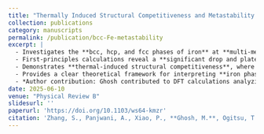 ```yaml
---
title: "Thermally Induced Structural Competitiveness and Metastability of Body‑Centered Cubic Iron under Non‑Equilibrium Conditions"
collection: publications
category: manuscripts
permalink: /publication/bcc‑Fe‑metastability
excerpt: |
  - Investigates the **bcc, hcp, and fcc phases of iron** at **multi-megabar pressures** and **elevated electron temperatures (≥1–1.5 eV)** relevant to Earth's inner core and high-pressure science.
  - First-principles calculations reveal a **significant drop and plateau in the potential energy surface**, stabilizing the bcc phase via enhanced **phonon-mode stabilization** and **vibrational entropy**.
  - Demonstrates **thermal-induced structural competitiveness**, where bcc iron becomes metastable under non‑equilibrium high-temperature conditions.
  - Provides a clear theoretical framework for interpreting **iron phase relations and solidification processes** in high‑pressure experiments and planetary cores.
  - *Author contribution: Ghosh contributed to DFT calculations analyzing structural stabilization of bcc iron at high electronic temperatures.*
date: 2025-06-10
venue: "Physical Review B"
slidesurl: ''
paperurl: 'https://doi.org/10.1103/ws64‑kmzr'
citation: 'Zhang, S., Panjwani, A., Xiao, P., **Ghosh, M.**, Ogitsu, T., Ping, Y., & Hu, S.X. (2025). “Thermally Induced Structural Competitiveness and Metastability of Body‑Centered Cubic Iron under Non‑Equilibrium Conditions.” *Phys. Rev. B*, 111, 224106.'
---
```

